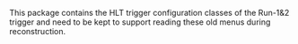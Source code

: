 This package contains the HLT trigger configuration classes of the Run-1&2 trigger 
and need to be kept to support reading these old menus during reconstruction.